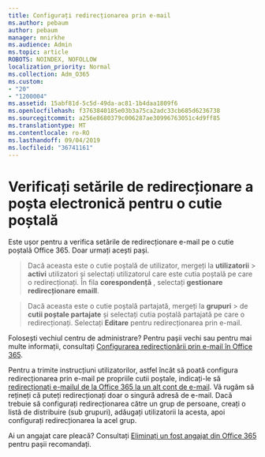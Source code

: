 ```yaml
---
title: Configurați redirecționarea prin e-mail
ms.author: pebaum
author: pebaum
manager: mnirkhe
ms.audience: Admin
ms.topic: article
ROBOTS: NOINDEX, NOFOLLOW
localization_priority: Normal
ms.collection: Adm_O365
ms.custom:
- "20"
- "1200004"
ms.assetid: 15abf81d-5c5d-49da-ac81-1b4daa1809f6
ms.openlocfilehash: f3763840185e03b3a75ca2adc33cb685d6236738
ms.sourcegitcommit: a256e8680379c006287ae30996763051c4d9ff85
ms.translationtype: MT
ms.contentlocale: ro-RO
ms.lasthandoff: 09/04/2019
ms.locfileid: "36741161"
---
```

# <a name="check-the-email-forwarding-settings-for-a-mailbox"></a>Verificați setările de redirecționare a poșta electronică pentru o cutie poștală

Este ușor pentru a verifica setările de redirecționare e-mail pe o cutie poștală Office 365. Doar urmați acești pași.
  
> Dacă aceasta este o cutie poștală de utilizator, mergeți la **utilizatorii** \> **activi** utilizatori și selectați utilizatorul care este cutia poștală pe care o redirecționați. În fila **corespondență** , selectați **gestionare redirecționare emaill**.
    
> Dacă aceasta este o cutie poștală partajată, mergeți la **grupuri** \> de **cutii poștale partajate** și selectați cutia poștală partajată pe care o redirecționați. Selectați **Editare** pentru redirecționarea prin e-mail.

Folosești vechiul centru de administrare? Pentru pașii vechi sau pentru mai multe informații, consultați [Configurarea redirecționării prin e-mail în Office 365](https://docs.microsoft.com/office365/admin/email/configure-email-forwarding).
  
Pentru a trimite instrucțiuni utilizatorilor, astfel încât să poată configura redirecționarea prin e-mail pe propriile cutii poștale, indicați-le să [redirecționați e-mailul de la Office 365 la un alt cont de e-mail](https://support.office.com/article/Forward-email-from-Office-365-to-another-email-account-1ed4ee1e-74f8-4f53-a174-86b748ff6a0e). Vă rugăm să rețineți că puteți redirecționați doar o singură adresă de e-mail. Dacă trebuie să configurați redirecționarea către un grup de persoane, creați o listă de distribuire (sub grupuri), adăugați utilizatorii la acesta, apoi configurați redirecționarea la acel grup.
  
Ai un angajat care pleacă? Consultați [Eliminați un fost angajat din Office 365](https://docs.microsoft.com/office365/admin/add-users/remove-former-employee) pentru pașii recomandați.
  